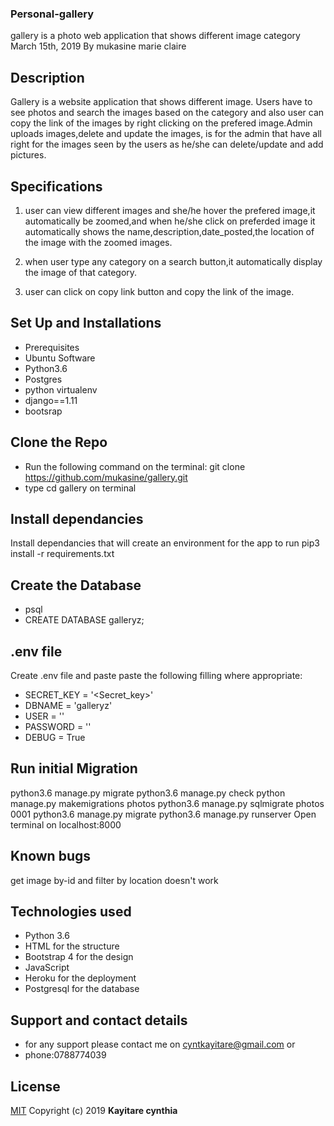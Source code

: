 ### Personal-gallery
gallery is a photo web application that shows different image category
March 15th, 2019
By mukasine marie claire
## Description
Gallery is a website application that shows different image. Users have to see photos and search the images based on the category and also user can copy the link of the images by right clicking on the prefered image.Admin uploads images,delete and update the images, is for the admin that have all right for the images seen by the users as he/she can delete/update and add pictures. 

## Specifications
1. user can view different images and she/he hover the prefered image,it automatically be zoomed,and when he/she click on preferded image it automatically shows the name,description,date_posted,the location of the image with the zoomed images.

2. when user type any category on a search button,it automatically display the image of that category.

3. user can click on copy link button and copy the link of the image.

## Set Up and Installations
* Prerequisites
* Ubuntu Software
* Python3.6
* Postgres
* python virtualenv
* django==1.11
* bootsrap


## Clone the Repo
* Run the following command on the terminal: git clone https://github.com/mukasine/gallery.git 
* type cd gallery on terminal


## Install dependancies
Install dependancies that will create an environment for the app to run pip3 install -r requirements.txt

## Create the Database
* psql
* CREATE DATABASE galleryz;
## .env file
Create .env file and paste paste the following filling where appropriate:

* SECRET_KEY = '<Secret_key>'
* DBNAME = 'galleryz'
* USER = '<Username>'
* PASSWORD = '<password>'
* DEBUG = True
## Run initial Migration
python3.6 manage.py migrate
python3.6 manage.py check
python manage.py makemigrations photos
python3.6 manage.py sqlmigrate photos 0001
python3.6 manage.py migrate
python3.6 manage.py runserver
Open terminal on localhost:8000

## Known bugs
get image by-id and filter by location doesn't work

## Technologies used
- Python 3.6
- HTML for the structure
- Bootstrap 4 for the design
- JavaScript
- Heroku for the deployment
- Postgresql for the database
## Support and contact details
 * for any support please contact me on cyntkayitare@gmail.com or
 * phone:0788774039 

## License
[MIT](https://choosealicense.com/licenses/mit/)
Copyright (c) 2019 **Kayitare cynthia**
